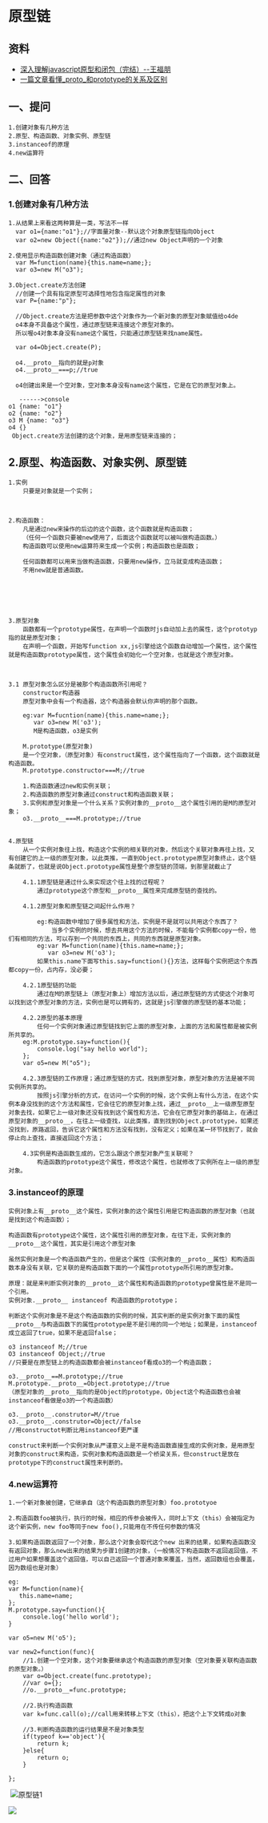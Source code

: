 # 原型链

##   资料

- [深入理解javascript原型和闭包（完结）--王福朋](https://www.cnblogs.com/wangfupeng1988/p/3977924.html)
- [一篇文章看懂_proto_和prototype的关系及区别](https://xxxgitone.github.io/2017/06/08/%E4%B8%80%E7%AF%87%E6%96%87%E7%AB%A0%E7%9C%8B%E6%87%82-proto-%E5%92%8Cprototype%E7%9A%84%E5%85%B3%E7%B3%BB%E5%8F%8A%E5%8C%BA%E5%88%AB/)

##  一、提问

    1.创建对象有几种方法
    2.原型、构造函数、对象实例、原型链
    3.instanceof的原理
    4.new运算符

##  二、回答

###  1.创建对象有几种方法

    1.从结果上来看这两种算是一类，写法不一样
      var o1={name:"o1"};//字面量对象--默认这个对象原型链指向Object
      var o2=new Object({name:"o2"});//通过new Object声明的一个对象
      
    2.使用显示构造函数创建对象（通过构造函数）
      var M=function(name){this.name=name;};
      var o3=new M("o3");
      
    3.Object.create方法创建
      //创建一个具有指定原型可选择性地包含指定属性的对象
      var P={name:"p"};
      
      //Object.create方法是把参数中这个对象作为一个新对象的原型对象赋值给o4de 
      o4本身不具备这个属性，通过原型链来连接这个原型对象的。
      所以喔o4对象本身没有name这个属性，只能通过原型链来找name属性。
      
      var o4=Object.create(P);
      
      o4.__proto__指向的就是p对象
      o4.__proto__===p;//true
      
      o4创建出来是一个空对象，空对象本身没有name这个属性，它是在它的原型对象上。
      
       ------>console
    o1 {name: "o1"}
    o2 {name: "o2"}
    o3 M {name: "o3"}
    o4 {}
     Object.create方法创建的这个对象，是用原型链来连接的；

##  2.原型、构造函数、对象实例、原型链

    1.实例
    	只要是对象就是一个实例；


   	
    2.构造函数：
    	凡是通过new来操作的后边的这个函数，这个函数就是构造函数；
    	（任何一个函数只要被new使用了，后面这个函数就可以被叫做构造函数。）
    	构造函数可以使用new运算符来生成一个实例；构造函数也是函数；
    	
    	任何函数都可以用来当做构造函数，只要用new操作，立马就变成构造函数；
    	不用new就是普通函数。

  




    3.原型对象
    	函数都有一个prototype属性，在声明一个函数时js自动加上去的属性，这个prototyp指的就是原型对象；
    	在声明一个函数，开始写function xx,js引擎给这个函数自动增加一个属性，这个属性就是构造函数prototype属性，这个属性会初始化一个空对象，也就是这个原型对象。



    3.1 原型对象怎么区分是被那个构造函数所引用呢？
    	constructor构造器
    	原型对象中会有一个构造器，这个构造器会默认你声明的那个函数。
    	
    	eg:var M=fucntion(name){this.name=name;};
    	   var o3=new M('o3');
    	   M是构造函数，o3是实例
    	   
    	M.prototype(原型对象)
    	是一个空对象，（原型对象）有construct属性，这个属性指向了一个函数，这个函数就是构造函数。
    	M.prototype.constructor===M;//true
    	
    	1.构造函数通过new和实例关联；
    	2.构造函数的原型对象通过construct和构造函数关联；
    	3.实例和原型对象是一个什么关系？实例对象的__proto__这个属性引用的是M的原型对象；
    	o3.__proto__===M.prototype;//true


    4.原型链
    	从一个实例对象往上找，构造这个实例的相关联的对象，然后这个关联对象再往上找，又有创建它的上一级的原型对象，以此类推，一直到Object.prototype原型对象终止，这个链条就断了，也就是说Object.prototype属性是整个原型链的顶端，到那里就截止了
    	
    	4.1.1原型链是通过什么来实现这个往上找的过程呢？
    		通过prototype这个原型和__proto__属性来完成原型链的查找的。
    		
        4.1.2原型对象和原型链之间起什么作用？
        	
        	eg:构造函数中增加了很多属性和方法，实例是不是就可以共用这个东西了？
        		当多个实例的时候，想去共用这个方法的时候，不能每个实例都copy一份，他们有相同的方法，可以存到一个共同的东西上，共同的东西就是原型对象。
        	eg:var M=function(name){this.name=name;};
        	   var o3=new M('o3');
        	如果this.name下面写this.say=function(){}方法，这样每个实例把这个东西都copy一份，占内存，没必要；
        	
        4.2.1原型链的功能
        	通过在M的原型链上（原型对象上）增加方法以后，通过原型链的方式使这个对象可以找到这个原型对象的方法，实例也是可以拥有的，这就是js引擎做的原型链的基本功能；
        	
        4.2.2原型的基本原理
        	任何一个实例对象通过原型链找到它上面的原型对象，上面的方法和属性都是被实例所共享的。
        eg:M.prototype.say=function(){
            console.log("say hello world");
        };
        var o5=new M("o5");
        
        4.2.3原型链的工作原理；通过原型链的方式，找到原型对象，原型对象的方法是被不同实例所共享的。
        	按照js引擎分析的方式，在访问一个实例的时候，这个实例上有什么方法，在这个实例本身没找到的这个方法和属性，它会往它的原型对象上找，通过__proto__上一级原型原型对象去找，如果它上一级对象还没有找到这个属性和方法，它会在它原型对象的基础上，在通过原型对象的__proto__，在往上一级查找，以此类推，直到找到Object.prototype，如果还没找到，原路返回，告诉它这个属性和方法没有找到，没有定义；如果在某一环节找到了，就会停止向上查找，直接返回这个方法；
        	
        4.3实例是构造函数生成的，它怎么跟这个原型对象产生关联呢？
        	构造函数的prototype这个属性，修改这个属性，也就修改了实例所在上一级的原型对象。


### 3.instanceof的原理

    实例对象上有__proto__这个属性，实例对象的这个属性引用是它构造函数的原型对象（也就是找到这个构造函数）；
    
    构造函数有prototype这个属性，这个属性引用的原型对象，在往下走，实例对象的__proto__这个属性，其实是引用这个原型对象
    
    虽然实例对象是一个构造函数产生的，但是这个属性（实例对象的__proto__属性）和构造函数本身没有关联，它关联的是构造函数下面的一个属性prototype所引用的原型对象。
    
    原理：就是来判断实例对象的__proto__这个属性和构造函数的prototype曾属性是不是同一个引用。
    实例对象.__proto__ instanceof 构造函数的prototype；
    
    判断这个实例对象是不是这个构造函数的实例的时候，其实判断的是实例对象下面的属性__proto__与构造函数下的属性prototype是不是引用的同一个地址；如果是，instanceof成立返回了true，如果不是返回false；
    
    o3 instanceof M;//true
    O3 instanceof Object;//true
    //只要是在原型链上的构造函数都会被instanceof看成o3的一个构造函数；
    
    o3.__proto__==M.prototype;//true
    M.prototype.__proto__=Object.prototype;//true
    （原型对象的__proto__指向的是Object的prototype，Object这个构造函数也会被instanceof看做是o3的一个构造函数）
    
    o3.__proto__.construtor=M//true
    o3.__proto__.construtor=Object//false
    //用constructot判断比用instanceof更严谨
    
    construct来判断一个实例对象从严谨意义上是不是构造函数直接生成的实例对象，是用原型对象的construct来构造，实例对象和构造函数是一个桥梁关系，但construct是放在prototype下的construct属性来判断的。

### 4.new运算符

    1.一个新对象被创建，它继承自（这个构造函数的原型对象）foo.prototyoe
    
    2.构造函数foo被执行，执行的时候，相应的传参会被传入，同时上下文（this）会被指定为这个新实例，new foo等同于new foo(),只能用在不传任何参数的情况
    
    3.如果构造函数返回了一个对象，那么这个对象会取代这个new 出来的结果，如果构造函数没有返回对象，那么new出来的结果为步骤1创建的对象，（一般情况下构造函数不返回返回值，不过用户如果想覆盖这个返回值，可以自己返回一个普通对象来覆盖，当然，返回数组也会覆盖，因为数组也是对象）
    
    eg:
    var M=function(name){
       this.name=name;
    };
    M.prototype.say=function(){
        console.log('hello world');
    }
    
    var o5=new M('o5');
    
    var new2=function(func){
        //1.创建一个空对象，这个对象要继承这个构造函数的原型对象（空对象要关联构造函数的原型对象。）
        var o=Object.create(func.prototype);
        //var o={};
     	//o.__proto__=func.prototype;
        
        //2.执行构造函数
        var k=func.call(o);//call用来转移上下文（this），把这个上下文转成o对象
        
        //3.判断构造函数的运行结果是不是对象类型
        if(typeof k=='object'){
            return k;
        }else{
            return o;
        }
       
    };

​        ![原型链1](D:\git\collect-notes-private\assets\images\原型链.jpg)

![](D:\git\collect-notes-private\assets\images\原型链2.jpg)